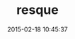 ---
layout: post
title:  "resque"
repo:   "defunkt/resque"
date:   2015-02-18 10:45:37
gemurl: http://github.com/defunkt/resque
---